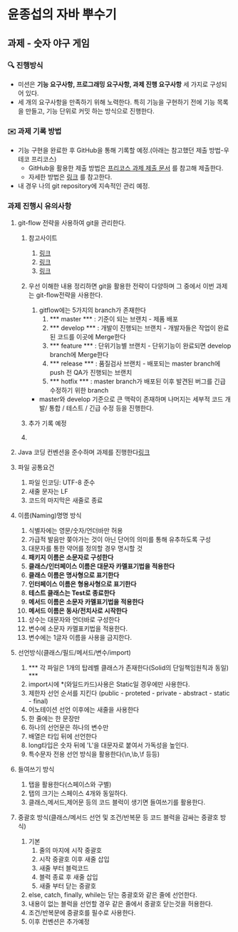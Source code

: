 # 윤종섭의 자바 뿌수기

## 과제 - 숫자 야구 게임

### 🔍 진행방식

- 미션은 **기능 요구사항, 프로그래밍 요구사항, 과제 진행 요구사항** 세 가지로 구성되어 있다.
- 세 개의 요구사항을 만족하기 위해 노력한다. 특히 기능을 구현하기 전에 기능 목록을 만들고, 기능 단위로 커밋 하는 방식으로 진행한다.

### ✉️ 과제 기록 방법

- 기능 구현을 완료한 후 GitHub을 통해 기록할 예정.(아래는 참고했던 제출 방법-우테코 프리코스)
  - GitHub을 활용한 제출 방법은 [프리코스 과제 제출 문서](https://github.com/woowacourse/woowacourse-docs/tree/master/precourse) 를 참고해 제출한다.
  - 자세한 방법은 [링크](https://github.com/woowacourse/woowacourse-docs/tree/master/precourse#제출-가이드) 를 참고한다.
- 내 경우 나의 git repository에 지속적인 관리 예정.

### 과제 진행시 유의사항

1. git-flow 전략을 사용하여 git을 관리한다.
   1. 참고사이트 
      1. [링크](https://techblog.woowahan.com/2553/)
      2. [링크](https://velog.io/@kw2577/Git-branch-%EC%A0%84%EB%9E%B5)
      3. [링크](https://inpa.tistory.com/entry/GIT-%E2%9A%A1%EF%B8%8F-github-flow-git-flow-%F0%9F%93%88-%EB%B8%8C%EB%9E%9C%EC%B9%98-%EC%A0%84%EB%9E%B5)
   2. 우선 이해한 내용 정리하면 git을 활용한 전략이 다양하며 그 중에서 이번 과제는 git-flow전략을 사용한다.
      1. gitflow에는 5가지의 branch가 존재한다
         1. *** master *** : 기준이 되는 브랜치 - 제품 배포
         2. *** develop *** : 개발이 진행되는 브랜치 - 개발자들은 작업이 완료된 코드를 이곳에 Merge한다
         3. *** feature *** : 단위기능별 브랜치 - 단위기능이 완료되면 develop branch에 Merge한다
         4. *** release *** : 품질검사 브랜치 - 배포되는 master branch에 push 전 QA가 진행되는 브랜치
         5. *** hotfix *** : master branch가 배포된 이후 발견된 버그를 긴급 수정하기 위한 branch

        - master와 develop 기준으로 큰 맥락이 존재하며 나머지는 세부적 코드 개발/ 통합 / 테스트 / 긴급 수정 등을 진행한다. 
   3. 추가 기록 예정
   4. 


2.  Java 코딩 컨벤션을 준수하며 과제를 진행한다[링크](https://naver.github.io/hackday-conventions-java/)
  1. 파일 공통요건
     1. 파일 인코딩: UTF-8 준수
     2. 새줄 문자는 LF 
     3. 코드의 마지막은 새줄로 종료
  2. 이름(Naming)명명 방식
     1. 식별자에는 영문/숫자/언더바만 허용
     2. 가급적 발음만 쫒아가는 것이 아닌 단어의 의미를 통해 유추하도록 구성
     3. 대문자를 통한 약어를 정의할 경우 명시할 것
     4. **패키지 이름은 소문자로 구성한다**
     5. **클래스/인터페이스 이름은 대문자 카멜표기법을 적용한다**
     6. **클래스 이름은 명사형으로 표기한다**
     7. **인터페이스 이름은 형용사형으로 표기한다**
     8. **테스트 클래스는 Test로 종료한다**
     9. **메서드 이름은 소문자 카멜표기법을 적용한다**
     10. **메서드 이름은 동사/전치사로 시작한다**
     11. 상수는 대문자와 언더바로 구성한다
     12. 변수에 소문자 카멜표키법을 적용한다.
     13. 변수에는 1글자 이름을 사용을 금지한다.
  3. 선언방식(클래스/필드/메서드/변수/import)
     1. *** 각 파일은 1개의 탑레벨 클래스가 존재한다(Solid의 단일책임원칙과 동일) ***
     2. import시에 *(와일드카드)사용은 Static일 경우에만 사용한다.
     3. 제한자 선언 순서를 지킨다 (public - proteted - private - abstract - static - final)
     4. 어노테이션 선언 이후에는 새줄을 사용한다
     5. 한 줄에는 한 문장만
     6. 하나의 선언문은 하나의 변수만
     7. 배열은 타입 뒤에 선언한다
     8. long타입은 숫자 뒤에 'L'을 대문자로 붙여서 가독성을 높인다.
     9. 특수문자 전용 선언 방식을 활용한다(\n,\b,\f 등등)
  4. 들여쓰기 방식
     1. 탭을 활용한다(스페이스와 구별)
     2. 탭의 크기는 스페이스 4개와 동일하다.
     3. 클래스,메서드,제어문 등의 코드 블럭이 생기면 들여쓰기를 활용한다.
  5. 중괄호 방식(클래스/메서드 선언 및 조건/반복문 등 코드 블럭을 감싸는 중괄호 방식)
     1. 기본
        1. 줄의 마지에 시작 중괄호
        2. 시작 중괄호 이후 새줄 삽입
        3. 새줄 부터 블럭코드
        4. 블럭 종료 후 새줄 삽입
        5. 새줄 부터 닫는 중괄호
     2. else, catch, finally, while는 닫는 중괄호와 같은 줄에 선언한다.
     3. 내용이 없는 블럭을 선언할 경우 같은 줄에서 중괄호 닫는것을 허용한다.
     4. 조건/반복문에 중괄호를 필수로 사용한다.
     5. 이후 컨벤션은 추가예정